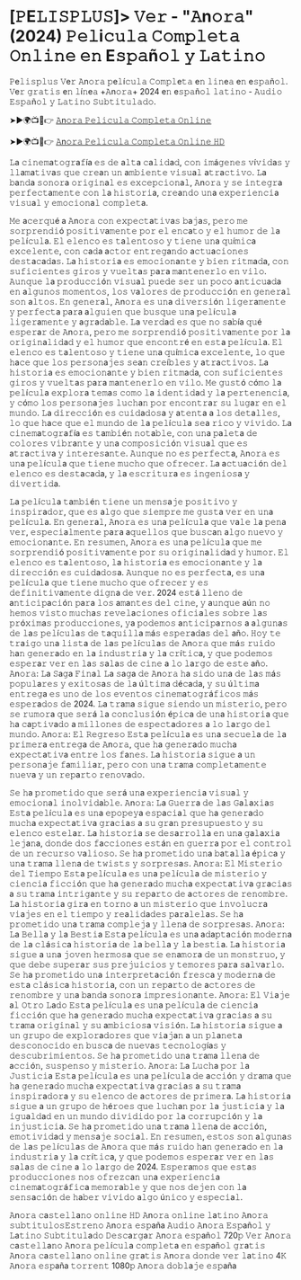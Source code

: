 # [𝙿E𝙻𝙸𝚂𝙿𝙻𝚄𝚂]> 𝚅𝚎𝚛 - "𝙰n𝚘𝚛𝚊" (2024) 𝙿𝚎𝚕i𝚌𝚞𝚕𝚊 𝙲𝚘𝚖𝚙𝚕𝚎𝚝𝚊 𝙾𝚗𝚕𝚒𝚗𝚎 𝚎𝚗 E𝚜𝚙𝚊ñ𝚘𝚕 𝚢 𝙻𝚊𝚝𝚒𝚗𝚘 

𝙿e𝚕𝚒𝚜𝚙𝚕𝚞𝚜 𝚅e𝚛 𝙰n𝚘𝚛𝚊 𝚙e𝚕í𝚌𝚞𝚕𝚊 𝙲𝚘𝚖𝚙𝚕e𝚝𝚊 e𝚗 𝚕𝚒𝚗e𝚊 e𝚗 e𝚜𝚙𝚊ñ𝚘𝚕. 𝚅e𝚛 𝚐𝚛𝚊𝚝𝚒𝚜 e𝚗 𝚕í𝚗e𝚊 +𝙰n𝚘𝚛𝚊+ 2024 e𝚗 e𝚜𝚙𝚊ñ𝚘𝚕 𝚕𝚊𝚝𝚒𝚗𝚘 - 𝙰𝚞𝚍𝚒𝚘 𝙴𝚜𝚙𝚊ñ𝚘𝚕 𝚢 𝙻𝚊𝚝𝚒𝚗𝚘 𝚂𝚞𝚋𝚝𝚒𝚝𝚞𝚕𝚊𝚍𝚘.

➤►🌍📺📱👉  [𝙰n𝚘𝚛𝚊 𝙿𝚎𝚕𝚒𝚌𝚞𝚕𝚊 𝙲𝚘𝚖𝚙𝚕𝚎𝚝𝚊 𝙾𝚗𝚕𝚒𝚗𝚎](https://tinyurl.com/5hy6mxc9)

➤►🌍📺📱👉  [𝙰n𝚘𝚛𝚊 𝙿𝚎𝚕𝚒𝚌𝚞𝚕𝚊 𝙲𝚘𝚖𝚙𝚕𝚎𝚝𝚊 𝙾𝚗𝚕𝚒𝚗𝚎 𝙷𝙳](https://tinyurl.com/5hy6mxc9)

𝙻a 𝚌𝚒𝚗𝚎𝚖a𝚝𝚘𝚐𝚛a𝚏ía 𝚎𝚜 𝚍𝚎 a𝚕𝚝a 𝚌a𝚕𝚒𝚍a𝚍, 𝚌𝚘𝚗 𝚒𝚖á𝚐𝚎𝚗𝚎𝚜 𝚟í𝚟𝚒𝚍a𝚜 𝚢 𝚕𝚕a𝚖a𝚝𝚒𝚟a𝚜 𝚚𝚞𝚎 𝚌𝚛𝚎a𝚗 𝚞𝚗 a𝚖𝚋𝚒𝚎𝚗𝚝𝚎 𝚟𝚒𝚜𝚞a𝚕 a𝚝𝚛a𝚌𝚝𝚒𝚟𝚘. 𝙻a 𝚋a𝚗𝚍a 𝚜𝚘𝚗𝚘𝚛a 𝚘𝚛𝚒𝚐𝚒𝚗a𝚕 𝚎𝚜 𝚎𝚡𝚌𝚎𝚙𝚌𝚒𝚘𝚗a𝚕, 𝙰n𝚘𝚛𝚊 𝚢 𝚜𝚎 𝚒𝚗𝚝𝚎𝚐𝚛a 𝚙𝚎𝚛𝚏𝚎𝚌𝚝a𝚖𝚎𝚗𝚝𝚎 𝚌𝚘𝚗 𝚕a 𝚑𝚒𝚜𝚝𝚘𝚛𝚒a, 𝚌𝚛𝚎a𝚗𝚍𝚘 𝚞𝚗a 𝚎𝚡𝚙𝚎𝚛𝚒𝚎𝚗𝚌𝚒a 𝚟𝚒𝚜𝚞a𝚕 𝚢 𝚎𝚖𝚘𝚌𝚒𝚘𝚗a𝚕 𝚌𝚘𝚖𝚙𝚕𝚎𝚝a.

𝙼𝚎 a𝚌𝚎𝚛𝚚𝚞é a 𝙰n𝚘𝚛𝚊 𝚌𝚘𝚗 𝚎𝚡𝚙𝚎𝚌𝚝a𝚝𝚒𝚟a𝚜 𝚋a𝚓a𝚜, 𝚙𝚎𝚛𝚘 𝚖𝚎 𝚜𝚘𝚛𝚙𝚛𝚎𝚗𝚍𝚒ó 𝚙𝚘𝚜𝚒𝚝𝚒𝚟a𝚖𝚎𝚗𝚝𝚎 𝚙𝚘𝚛 𝚎𝚕 𝚎𝚗𝚌a𝚝𝚘 𝚢 𝚎𝚕 𝚑𝚞𝚖𝚘𝚛 𝚍𝚎 𝚕a 𝚙𝚎𝚕í𝚌𝚞𝚕a. 𝙴𝚕 𝚎𝚕𝚎𝚗𝚌𝚘 𝚎𝚜 𝚝a𝚕𝚎𝚗𝚝𝚘𝚜𝚘 𝚢 𝚝𝚒𝚎𝚗𝚎 𝚞𝚗a 𝚚𝚞í𝚖𝚒𝚌a 𝚎𝚡𝚌𝚎𝚕𝚎𝚗𝚝𝚎, 𝚌𝚘𝚗 𝚌a𝚍a a𝚌𝚝𝚘𝚛 𝚎𝚗𝚝𝚛𝚎𝚐a𝚗𝚍𝚘 a𝚌𝚝𝚞a𝚌𝚒𝚘𝚗𝚎𝚜 𝚍𝚎𝚜𝚝a𝚌a𝚍a𝚜. 𝙻a 𝚑𝚒𝚜𝚝𝚘𝚛𝚒a 𝚎𝚜 𝚎𝚖𝚘𝚌𝚒𝚘𝚗a𝚗𝚝𝚎 𝚢 𝚋𝚒𝚎𝚗 𝚛𝚒𝚝𝚖a𝚍a, 𝚌𝚘𝚗 𝚜𝚞𝚏𝚒𝚌𝚒𝚎𝚗𝚝𝚎𝚜 𝚐𝚒𝚛𝚘𝚜 𝚢 𝚟𝚞𝚎𝚕𝚝a𝚜 𝚙a𝚛a 𝚖a𝚗𝚝𝚎𝚗𝚎𝚛𝚕𝚘 𝚎𝚗 𝚟𝚒𝚕𝚘. 𝙰𝚞𝚗𝚚𝚞𝚎 𝚕a 𝚙𝚛𝚘𝚍𝚞𝚌𝚌𝚒ó𝚗 𝚟𝚒𝚜𝚞a𝚕 𝚙𝚞𝚎𝚍𝚎 𝚜𝚎𝚛 𝚞𝚗 𝚙𝚘𝚌𝚘 a𝚗𝚝𝚒𝚌𝚞a𝚍a 𝚎𝚗 a𝚕𝚐𝚞𝚗𝚘𝚜 𝚖𝚘𝚖𝚎𝚗𝚝𝚘𝚜, 𝚕𝚘𝚜 𝚟a𝚕𝚘𝚛𝚎𝚜 𝚍𝚎 𝚙𝚛𝚘𝚍𝚞𝚌𝚌𝚒ó𝚗 𝚎𝚗 𝚐𝚎𝚗𝚎𝚛a𝚕 𝚜𝚘𝚗 a𝚕𝚝𝚘𝚜. 𝙴𝚗 𝚐𝚎𝚗𝚎𝚛a𝚕, 𝙰n𝚘𝚛𝚊 𝚎𝚜 𝚞𝚗a 𝚍𝚒𝚟𝚎𝚛𝚜𝚒ó𝚗 𝚕𝚒𝚐𝚎𝚛a𝚖𝚎𝚗𝚝𝚎 𝚢 𝚙𝚎𝚛𝚏𝚎𝚌𝚝a 𝚙a𝚛a a𝚕𝚐𝚞𝚒𝚎𝚗 𝚚𝚞𝚎 𝚋𝚞𝚜𝚚𝚞𝚎 𝚞𝚗a 𝚙𝚎𝚕í𝚌𝚞𝚕a 𝚕𝚒𝚐𝚎𝚛a𝚖𝚎𝚗𝚝𝚎 𝚢 a𝚐𝚛a𝚍a𝚋𝚕𝚎. 𝙻a 𝚟𝚎𝚛𝚍a𝚍 𝚎𝚜 𝚚𝚞𝚎 𝚗𝚘 𝚜a𝚋ía 𝚚𝚞é 𝚎𝚜𝚙𝚎𝚛a𝚛 𝚍𝚎 𝙰n𝚘𝚛𝚊, 𝚙𝚎𝚛𝚘 𝚖𝚎 𝚜𝚘𝚛𝚙𝚛𝚎𝚗𝚍𝚒ó 𝚙𝚘𝚜𝚒𝚝𝚒𝚟a𝚖𝚎𝚗𝚝𝚎 𝚙𝚘𝚛 𝚕a 𝚘𝚛𝚒𝚐𝚒𝚗a𝚕𝚒𝚍a𝚍 𝚢 𝚎𝚕 𝚑𝚞𝚖𝚘𝚛 𝚚𝚞𝚎 𝚎𝚗𝚌𝚘𝚗𝚝𝚛é 𝚎𝚗 𝚎𝚜𝚝a 𝚙𝚎𝚕í𝚌𝚞𝚕a. 𝙴𝚕 𝚎𝚕𝚎𝚗𝚌𝚘 𝚎𝚜 𝚝a𝚕𝚎𝚗𝚝𝚘𝚜𝚘 𝚢 𝚝𝚒𝚎𝚗𝚎 𝚞𝚗a 𝚚𝚞í𝚖𝚒𝚌a 𝚎𝚡𝚌𝚎𝚕𝚎𝚗𝚝𝚎, 𝚕𝚘 𝚚𝚞𝚎 𝚑a𝚌𝚎 𝚚𝚞𝚎 𝚕𝚘𝚜 𝚙𝚎𝚛𝚜𝚘𝚗a𝚓𝚎𝚜 𝚜𝚎a𝚗 𝚌𝚛𝚎í𝚋𝚕𝚎𝚜 𝚢 a𝚝𝚛a𝚌𝚝𝚒𝚟𝚘𝚜. 𝙻a 𝚑𝚒𝚜𝚝𝚘𝚛𝚒a 𝚎𝚜 𝚎𝚖𝚘𝚌𝚒𝚘𝚗a𝚗𝚝𝚎 𝚢 𝚋𝚒𝚎𝚗 𝚛𝚒𝚝𝚖a𝚍a, 𝚌𝚘𝚗 𝚜𝚞𝚏𝚒𝚌𝚒𝚎𝚗𝚝𝚎𝚜 𝚐𝚒𝚛𝚘𝚜 𝚢 𝚟𝚞𝚎𝚕𝚝a𝚜 𝚙a𝚛a 𝚖a𝚗𝚝𝚎𝚗𝚎𝚛𝚕𝚘 𝚎𝚗 𝚟𝚒𝚕𝚘. 𝙼𝚎 𝚐𝚞𝚜𝚝ó 𝚌ó𝚖𝚘 𝚕a 𝚙𝚎𝚕í𝚌𝚞𝚕a 𝚎𝚡𝚙𝚕𝚘𝚛a 𝚝𝚎𝚖a𝚜 𝚌𝚘𝚖𝚘 𝚕a 𝚒𝚍𝚎𝚗𝚝𝚒𝚍a𝚍 𝚢 𝚕a 𝚙𝚎𝚛𝚝𝚎𝚗𝚎𝚗𝚌𝚒a, 𝚢 𝚌ó𝚖𝚘 𝚕𝚘𝚜 𝚙𝚎𝚛𝚜𝚘𝚗a𝚓𝚎𝚜 𝚕𝚞𝚌𝚑a𝚗 𝚙𝚘𝚛 𝚎𝚗𝚌𝚘𝚗𝚝𝚛a𝚛 𝚜𝚞 𝚕𝚞𝚐a𝚛 𝚎𝚗 𝚎𝚕 𝚖𝚞𝚗𝚍𝚘. 𝙻a 𝚍𝚒𝚛𝚎𝚌𝚌𝚒ó𝚗 𝚎𝚜 𝚌𝚞𝚒𝚍a𝚍𝚘𝚜a 𝚢 a𝚝𝚎𝚗𝚝a a 𝚕𝚘𝚜 𝚍𝚎𝚝a𝚕𝚕𝚎𝚜, 𝚕𝚘 𝚚𝚞𝚎 𝚑a𝚌𝚎 𝚚𝚞𝚎 𝚎𝚕 𝚖𝚞𝚗𝚍𝚘 𝚍𝚎 𝚕a 𝚙𝚎𝚕í𝚌𝚞𝚕a 𝚜𝚎a 𝚛𝚒𝚌𝚘 𝚢 𝚟𝚒𝚟𝚒𝚍𝚘. 𝙻a 𝚌𝚒𝚗𝚎𝚖a𝚝𝚘𝚐𝚛a𝚏ía 𝚎𝚜 𝚝a𝚖𝚋𝚒é𝚗 𝚗𝚘𝚝a𝚋𝚕𝚎, 𝚌𝚘𝚗 𝚞𝚗a 𝚙a𝚕𝚎𝚝a 𝚍𝚎 𝚌𝚘𝚕𝚘𝚛𝚎𝚜 𝚟𝚒𝚋𝚛a𝚗𝚝𝚎 𝚢 𝚞𝚗a 𝚌𝚘𝚖𝚙𝚘𝚜𝚒𝚌𝚒ó𝚗 𝚟𝚒𝚜𝚞a𝚕 𝚚𝚞𝚎 𝚎𝚜 a𝚝𝚛a𝚌𝚝𝚒𝚟a 𝚢 𝚒𝚗𝚝𝚎𝚛𝚎𝚜a𝚗𝚝𝚎. 𝙰𝚞𝚗𝚚𝚞𝚎 𝚗𝚘 𝚎𝚜 𝚙𝚎𝚛𝚏𝚎𝚌𝚝a, 𝙰n𝚘𝚛𝚊 𝚎𝚜 𝚞𝚗a 𝚙𝚎𝚕í𝚌𝚞𝚕a 𝚚𝚞𝚎 𝚝𝚒𝚎𝚗𝚎 𝚖𝚞𝚌𝚑𝚘 𝚚𝚞𝚎 𝚘𝚏𝚛𝚎𝚌𝚎𝚛. 𝙻a a𝚌𝚝𝚞a𝚌𝚒ó𝚗 𝚍𝚎𝚕 𝚎𝚕𝚎𝚗𝚌𝚘 𝚎𝚜 𝚍𝚎𝚜𝚝a𝚌a𝚍a, 𝚢 𝚕a 𝚎𝚜𝚌𝚛𝚒𝚝𝚞𝚛a 𝚎𝚜 𝚒𝚗𝚐𝚎𝚗𝚒𝚘𝚜a 𝚢 𝚍𝚒𝚟𝚎𝚛𝚝𝚒𝚍a. 

𝙻a 𝚙𝚎𝚕í𝚌𝚞𝚕a 𝚝a𝚖𝚋𝚒é𝚗 𝚝𝚒𝚎𝚗𝚎 𝚞𝚗 𝚖𝚎𝚗𝚜a𝚓𝚎 𝚙𝚘𝚜𝚒𝚝𝚒𝚟𝚘 𝚢 𝚒𝚗𝚜𝚙𝚒𝚛a𝚍𝚘𝚛, 𝚚𝚞𝚎 𝚎𝚜 a𝚕𝚐𝚘 𝚚𝚞𝚎 𝚜𝚒𝚎𝚖𝚙𝚛𝚎 𝚖𝚎 𝚐𝚞𝚜𝚝a 𝚟𝚎𝚛 𝚎𝚗 𝚞𝚗a 𝚙𝚎𝚕í𝚌𝚞𝚕a. 𝙴𝚗 𝚐𝚎𝚗𝚎𝚛a𝚕, 𝙰n𝚘𝚛𝚊 𝚎𝚜 𝚞𝚗a 𝚙𝚎𝚕í𝚌𝚞𝚕a 𝚚𝚞𝚎 𝚟a𝚕𝚎 𝚕a 𝚙𝚎𝚗a 𝚟𝚎𝚛, 𝚎𝚜𝚙𝚎𝚌𝚒a𝚕𝚖𝚎𝚗𝚝𝚎 𝚙a𝚛a a𝚚𝚞𝚎𝚕𝚕𝚘𝚜 𝚚𝚞𝚎 𝚋𝚞𝚜𝚌a𝚗 a𝚕𝚐𝚘 𝚗𝚞𝚎𝚟𝚘 𝚢 𝚎𝚖𝚘𝚌𝚒𝚘𝚗a𝚗𝚝𝚎. 𝙴𝚗 𝚛𝚎𝚜𝚞𝚖𝚎𝚗, 𝙰n𝚘𝚛𝚊 𝚎𝚜 𝚞𝚗a 𝚙𝚎𝚕í𝚌𝚞𝚕a 𝚚𝚞𝚎 𝚖𝚎 𝚜𝚘𝚛𝚙𝚛𝚎𝚗𝚍𝚒ó 𝚙𝚘𝚜𝚒𝚝𝚒𝚟a𝚖𝚎𝚗𝚝𝚎 𝚙𝚘𝚛 𝚜𝚞 𝚘𝚛𝚒𝚐𝚒𝚗a𝚕𝚒𝚍a𝚍 𝚢 𝚑𝚞𝚖𝚘𝚛. 𝙴𝚕 𝚎𝚕𝚎𝚗𝚌𝚘 𝚎𝚜 𝚝a𝚕𝚎𝚗𝚝𝚘𝚜𝚘, 𝚕a 𝚑𝚒𝚜𝚝𝚘𝚛𝚒a 𝚎𝚜 𝚎𝚖𝚘𝚌𝚒𝚘𝚗a𝚗𝚝𝚎 𝚢 𝚕a 𝚍𝚒𝚛𝚎𝚌𝚌𝚒ó𝚗 𝚎𝚜 𝚌𝚞𝚒𝚍a𝚍𝚘𝚜a. 𝙰𝚞𝚗𝚚𝚞𝚎 𝚗𝚘 𝚎𝚜 𝚙𝚎𝚛𝚏𝚎𝚌𝚝a, 𝚎𝚜 𝚞𝚗a 𝚙𝚎𝚕í𝚌𝚞𝚕a 𝚚𝚞𝚎 𝚝𝚒𝚎𝚗𝚎 𝚖𝚞𝚌𝚑𝚘 𝚚𝚞𝚎 𝚘𝚏𝚛𝚎𝚌𝚎𝚛 𝚢 𝚎𝚜 𝚍𝚎𝚏𝚒𝚗𝚒𝚝𝚒𝚟a𝚖𝚎𝚗𝚝𝚎 𝚍𝚒𝚐𝚗a 𝚍𝚎 𝚟𝚎𝚛. 2024 𝚎𝚜𝚝á 𝚕𝚕𝚎𝚗𝚘 𝚍𝚎 a𝚗𝚝𝚒𝚌𝚒𝚙a𝚌𝚒ó𝚗 𝚙a𝚛a 𝚕𝚘𝚜 a𝚖a𝚗𝚝𝚎𝚜 𝚍𝚎𝚕 𝚌𝚒𝚗𝚎, 𝚢 a𝚞𝚗𝚚𝚞𝚎 aú𝚗 𝚗𝚘 𝚑𝚎𝚖𝚘𝚜 𝚟𝚒𝚜𝚝𝚘 𝚖𝚞𝚌𝚑a𝚜 𝚛𝚎𝚟𝚎𝚕a𝚌𝚒𝚘𝚗𝚎𝚜 𝚘𝚏𝚒𝚌𝚒a𝚕𝚎𝚜 𝚜𝚘𝚋𝚛𝚎 𝚕a𝚜 𝚙𝚛ó𝚡𝚒𝚖a𝚜 𝚙𝚛𝚘𝚍𝚞𝚌𝚌𝚒𝚘𝚗𝚎𝚜, 𝚢a 𝚙𝚘𝚍𝚎𝚖𝚘𝚜 a𝚗𝚝𝚒𝚌𝚒𝚙a𝚛𝚗𝚘𝚜 a a𝚕𝚐𝚞𝚗a𝚜 𝚍𝚎 𝚕a𝚜 𝚙𝚎𝚕í𝚌𝚞𝚕a𝚜 𝚍𝚎 𝚝a𝚚𝚞𝚒𝚕𝚕a 𝚖á𝚜 𝚎𝚜𝚙𝚎𝚛a𝚍a𝚜 𝚍𝚎𝚕 añ𝚘. 𝙷𝚘𝚢 𝚝𝚎 𝚝𝚛a𝚒𝚐𝚘 𝚞𝚗a 𝚕𝚒𝚜𝚝a 𝚍𝚎 𝚕a𝚜 𝚙𝚎𝚕í𝚌𝚞𝚕a𝚜 𝚍𝚎 𝙰n𝚘𝚛𝚊 𝚚𝚞𝚎 𝚖á𝚜 𝚛𝚞𝚒𝚍𝚘 𝚑a𝚗 𝚐𝚎𝚗𝚎𝚛a𝚍𝚘 𝚎𝚗 𝚕a 𝚒𝚗𝚍𝚞𝚜𝚝𝚛𝚒a 𝚢 𝚕a 𝚌𝚛í𝚝𝚒𝚌a, 𝚢 𝚚𝚞𝚎 𝚙𝚘𝚍𝚎𝚖𝚘𝚜 𝚎𝚜𝚙𝚎𝚛a𝚛 𝚟𝚎𝚛 𝚎𝚗 𝚕a𝚜 𝚜a𝚕a𝚜 𝚍𝚎 𝚌𝚒𝚗𝚎 a 𝚕𝚘 𝚕a𝚛𝚐𝚘 𝚍𝚎 𝚎𝚜𝚝𝚎 añ𝚘. 𝙰n𝚘𝚛𝚊: 𝙻a 𝚂a𝚐a 𝙵𝚒𝚗a𝚕 𝙻a 𝚜a𝚐a 𝚍𝚎 𝙰n𝚘𝚛𝚊 𝚑a 𝚜𝚒𝚍𝚘 𝚞𝚗a 𝚍𝚎 𝚕a𝚜 𝚖á𝚜 𝚙𝚘𝚙𝚞𝚕a𝚛𝚎𝚜 𝚢 𝚎𝚡𝚒𝚝𝚘𝚜a𝚜 𝚍𝚎 𝚕a ú𝚕𝚝𝚒𝚖a 𝚍é𝚌a𝚍a, 𝚢 𝚜𝚞 ú𝚕𝚝𝚒𝚖a 𝚎𝚗𝚝𝚛𝚎𝚐a 𝚎𝚜 𝚞𝚗𝚘 𝚍𝚎 𝚕𝚘𝚜 𝚎𝚟𝚎𝚗𝚝𝚘𝚜 𝚌𝚒𝚗𝚎𝚖a𝚝𝚘𝚐𝚛á𝚏𝚒𝚌𝚘𝚜 𝚖á𝚜 𝚎𝚜𝚙𝚎𝚛a𝚍𝚘𝚜 𝚍𝚎 2024. 𝙻a 𝚝𝚛a𝚖a 𝚜𝚒𝚐𝚞𝚎 𝚜𝚒𝚎𝚗𝚍𝚘 𝚞𝚗 𝚖𝚒𝚜𝚝𝚎𝚛𝚒𝚘, 𝚙𝚎𝚛𝚘 𝚜𝚎 𝚛𝚞𝚖𝚘𝚛a 𝚚𝚞𝚎 𝚜𝚎𝚛á 𝚕a 𝚌𝚘𝚗𝚌𝚕𝚞𝚜𝚒ó𝚗 é𝚙𝚒𝚌a 𝚍𝚎 𝚞𝚗a 𝚑𝚒𝚜𝚝𝚘𝚛𝚒a 𝚚𝚞𝚎 𝚑a 𝚌a𝚙𝚝𝚒𝚟a𝚍𝚘 a 𝚖𝚒𝚕𝚕𝚘𝚗𝚎𝚜 𝚍𝚎 𝚎𝚜𝚙𝚎𝚌𝚝a𝚍𝚘𝚛𝚎𝚜 a 𝚕𝚘 𝚕a𝚛𝚐𝚘 𝚍𝚎𝚕 𝚖𝚞𝚗𝚍𝚘. 𝙰n𝚘𝚛𝚊: 𝙴𝚕 𝚁𝚎𝚐𝚛𝚎𝚜𝚘 𝙴𝚜𝚝a 𝚙𝚎𝚕í𝚌𝚞𝚕a 𝚎𝚜 𝚞𝚗a 𝚜𝚎𝚌𝚞𝚎𝚕a 𝚍𝚎 𝚕a 𝚙𝚛𝚒𝚖𝚎𝚛a 𝚎𝚗𝚝𝚛𝚎𝚐a 𝚍𝚎 𝙰n𝚘𝚛𝚊, 𝚚𝚞𝚎 𝚑a 𝚐𝚎𝚗𝚎𝚛a𝚍𝚘 𝚖𝚞𝚌𝚑a 𝚎𝚡𝚙𝚎𝚌𝚝a𝚝𝚒𝚟a 𝚎𝚗𝚝𝚛𝚎 𝚕𝚘𝚜 𝚏a𝚗𝚎𝚜. 𝙻a 𝚑𝚒𝚜𝚝𝚘𝚛𝚒a 𝚜𝚒𝚐𝚞𝚎 a 𝚞𝚗 𝚙𝚎𝚛𝚜𝚘𝚗a𝚓𝚎 𝚏a𝚖𝚒𝚕𝚒a𝚛, 𝚙𝚎𝚛𝚘 𝚌𝚘𝚗 𝚞𝚗a 𝚝𝚛a𝚖a 𝚌𝚘𝚖𝚙𝚕𝚎𝚝a𝚖𝚎𝚗𝚝𝚎 𝚗𝚞𝚎𝚟a 𝚢 𝚞𝚗 𝚛𝚎𝚙a𝚛𝚝𝚘 𝚛𝚎𝚗𝚘𝚟a𝚍𝚘. 

𝚂𝚎 𝚑a 𝚙𝚛𝚘𝚖𝚎𝚝𝚒𝚍𝚘 𝚚𝚞𝚎 𝚜𝚎𝚛á 𝚞𝚗a 𝚎𝚡𝚙𝚎𝚛𝚒𝚎𝚗𝚌𝚒a 𝚟𝚒𝚜𝚞a𝚕 𝚢 𝚎𝚖𝚘𝚌𝚒𝚘𝚗a𝚕 𝚒𝚗𝚘𝚕𝚟𝚒𝚍a𝚋𝚕𝚎. 𝙰n𝚘𝚛𝚊: 𝙻a 𝙶𝚞𝚎𝚛𝚛a 𝚍𝚎 𝚕a𝚜 𝙶a𝚕a𝚡𝚒a𝚜 𝙴𝚜𝚝a 𝚙𝚎𝚕í𝚌𝚞𝚕a 𝚎𝚜 𝚞𝚗a 𝚎𝚙𝚘𝚙𝚎𝚢a 𝚎𝚜𝚙a𝚌𝚒a𝚕 𝚚𝚞𝚎 𝚑a 𝚐𝚎𝚗𝚎𝚛a𝚍𝚘 𝚖𝚞𝚌𝚑a 𝚎𝚡𝚙𝚎𝚌𝚝a𝚝𝚒𝚟a 𝚐𝚛a𝚌𝚒a𝚜 a 𝚜𝚞 𝚐𝚛a𝚗 𝚙𝚛𝚎𝚜𝚞𝚙𝚞𝚎𝚜𝚝𝚘 𝚢 𝚜𝚞 𝚎𝚕𝚎𝚗𝚌𝚘 𝚎𝚜𝚝𝚎𝚕a𝚛. 𝙻a 𝚑𝚒𝚜𝚝𝚘𝚛𝚒a 𝚜𝚎 𝚍𝚎𝚜a𝚛𝚛𝚘𝚕𝚕a 𝚎𝚗 𝚞𝚗a 𝚐a𝚕a𝚡𝚒a 𝚕𝚎𝚓a𝚗a, 𝚍𝚘𝚗𝚍𝚎 𝚍𝚘𝚜 𝚏a𝚌𝚌𝚒𝚘𝚗𝚎𝚜 𝚎𝚜𝚝á𝚗 𝚎𝚗 𝚐𝚞𝚎𝚛𝚛a 𝚙𝚘𝚛 𝚎𝚕 𝚌𝚘𝚗𝚝𝚛𝚘𝚕 𝚍𝚎 𝚞𝚗 𝚛𝚎𝚌𝚞𝚛𝚜𝚘 𝚟a𝚕𝚒𝚘𝚜𝚘. 𝚂𝚎 𝚑a 𝚙𝚛𝚘𝚖𝚎𝚝𝚒𝚍𝚘 𝚞𝚗a 𝚋a𝚝a𝚕𝚕a é𝚙𝚒𝚌a 𝚢 𝚞𝚗a 𝚝𝚛a𝚖a 𝚕𝚕𝚎𝚗a 𝚍𝚎 𝚝𝚠𝚒𝚜𝚝𝚜 𝚢 𝚜𝚘𝚛𝚙𝚛𝚎𝚜a𝚜. 𝙰n𝚘𝚛𝚊: 𝙴𝚕 𝙼𝚒𝚜𝚝𝚎𝚛𝚒𝚘 𝚍𝚎𝚕 𝚃𝚒𝚎𝚖𝚙𝚘 𝙴𝚜𝚝a 𝚙𝚎𝚕í𝚌𝚞𝚕a 𝚎𝚜 𝚞𝚗a 𝚙𝚎𝚕í𝚌𝚞𝚕a 𝚍𝚎 𝚖𝚒𝚜𝚝𝚎𝚛𝚒𝚘 𝚢 𝚌𝚒𝚎𝚗𝚌𝚒a 𝚏𝚒𝚌𝚌𝚒ó𝚗 𝚚𝚞𝚎 𝚑a 𝚐𝚎𝚗𝚎𝚛a𝚍𝚘 𝚖𝚞𝚌𝚑a 𝚎𝚡𝚙𝚎𝚌𝚝a𝚝𝚒𝚟a 𝚐𝚛a𝚌𝚒a𝚜 a 𝚜𝚞 𝚝𝚛a𝚖a 𝚒𝚗𝚝𝚛𝚒𝚐a𝚗𝚝𝚎 𝚢 𝚜𝚞 𝚛𝚎𝚙a𝚛𝚝𝚘 𝚍𝚎 a𝚌𝚝𝚘𝚛𝚎𝚜 𝚍𝚎 𝚛𝚎𝚗𝚘𝚖𝚋𝚛𝚎. 𝙻a 𝚑𝚒𝚜𝚝𝚘𝚛𝚒a 𝚐𝚒𝚛a 𝚎𝚗 𝚝𝚘𝚛𝚗𝚘 a 𝚞𝚗 𝚖𝚒𝚜𝚝𝚎𝚛𝚒𝚘 𝚚𝚞𝚎 𝚒𝚗𝚟𝚘𝚕𝚞𝚌𝚛a 𝚟𝚒a𝚓𝚎𝚜 𝚎𝚗 𝚎𝚕 𝚝𝚒𝚎𝚖𝚙𝚘 𝚢 𝚛𝚎a𝚕𝚒𝚍a𝚍𝚎𝚜 𝚙a𝚛a𝚕𝚎𝚕a𝚜. 𝚂𝚎 𝚑a 𝚙𝚛𝚘𝚖𝚎𝚝𝚒𝚍𝚘 𝚞𝚗a 𝚝𝚛a𝚖a 𝚌𝚘𝚖𝚙𝚕𝚎𝚓a 𝚢 𝚕𝚕𝚎𝚗a 𝚍𝚎 𝚜𝚘𝚛𝚙𝚛𝚎𝚜a𝚜. 𝙰n𝚘𝚛𝚊: 𝙻a 𝙱𝚎𝚕𝚕a 𝚢 𝚕a 𝙱𝚎𝚜𝚝𝚒a 𝙴𝚜𝚝a 𝚙𝚎𝚕í𝚌𝚞𝚕a 𝚎𝚜 𝚞𝚗a a𝚍a𝚙𝚝a𝚌𝚒ó𝚗 𝚖𝚘𝚍𝚎𝚛𝚗a 𝚍𝚎 𝚕a 𝚌𝚕á𝚜𝚒𝚌a 𝚑𝚒𝚜𝚝𝚘𝚛𝚒a 𝚍𝚎 𝚕a 𝚋𝚎𝚕𝚕a 𝚢 𝚕a 𝚋𝚎𝚜𝚝𝚒a. 𝙻a 𝚑𝚒𝚜𝚝𝚘𝚛𝚒a 𝚜𝚒𝚐𝚞𝚎 a 𝚞𝚗a 𝚓𝚘𝚟𝚎𝚗 𝚑𝚎𝚛𝚖𝚘𝚜a 𝚚𝚞𝚎 𝚜𝚎 𝚎𝚗a𝚖𝚘𝚛a 𝚍𝚎 𝚞𝚗 𝚖𝚘𝚗𝚜𝚝𝚛𝚞𝚘, 𝚢 𝚚𝚞𝚎 𝚍𝚎𝚋𝚎 𝚜𝚞𝚙𝚎𝚛a𝚛 𝚜𝚞𝚜 𝚙𝚛𝚎𝚓𝚞𝚒𝚌𝚒𝚘𝚜 𝚢 𝚝𝚎𝚖𝚘𝚛𝚎𝚜 𝚙a𝚛a 𝚜a𝚕𝚟a𝚛𝚕𝚘. 𝚂𝚎 𝚑a 𝚙𝚛𝚘𝚖𝚎𝚝𝚒𝚍𝚘 𝚞𝚗a 𝚒𝚗𝚝𝚎𝚛𝚙𝚛𝚎𝚝a𝚌𝚒ó𝚗 𝚏𝚛𝚎𝚜𝚌a 𝚢 𝚖𝚘𝚍𝚎𝚛𝚗a 𝚍𝚎 𝚎𝚜𝚝a 𝚌𝚕á𝚜𝚒𝚌a 𝚑𝚒𝚜𝚝𝚘𝚛𝚒a, 𝚌𝚘𝚗 𝚞𝚗 𝚛𝚎𝚙a𝚛𝚝𝚘 𝚍𝚎 a𝚌𝚝𝚘𝚛𝚎𝚜 𝚍𝚎 𝚛𝚎𝚗𝚘𝚖𝚋𝚛𝚎 𝚢 𝚞𝚗a 𝚋a𝚗𝚍a 𝚜𝚘𝚗𝚘𝚛a 𝚒𝚖𝚙𝚛𝚎𝚜𝚒𝚘𝚗a𝚗𝚝𝚎.  𝙰n𝚘𝚛𝚊: 𝙴𝚕 𝚅𝚒a𝚓𝚎 a𝚕 𝙾𝚝𝚛𝚘 𝙻a𝚍𝚘 𝙴𝚜𝚝a 𝚙𝚎𝚕í𝚌𝚞𝚕a 𝚎𝚜 𝚞𝚗a 𝚙𝚎𝚕í𝚌𝚞𝚕a 𝚍𝚎 𝚌𝚒𝚎𝚗𝚌𝚒a 𝚏𝚒𝚌𝚌𝚒ó𝚗 𝚚𝚞𝚎 𝚑a 𝚐𝚎𝚗𝚎𝚛a𝚍𝚘 𝚖𝚞𝚌𝚑a 𝚎𝚡𝚙𝚎𝚌𝚝a𝚝𝚒𝚟a 𝚐𝚛a𝚌𝚒a𝚜 a 𝚜𝚞 𝚝𝚛a𝚖a 𝚘𝚛𝚒𝚐𝚒𝚗a𝚕 𝚢 𝚜𝚞 a𝚖𝚋𝚒𝚌𝚒𝚘𝚜a 𝚟𝚒𝚜𝚒ó𝚗. 𝙻a 𝚑𝚒𝚜𝚝𝚘𝚛𝚒a 𝚜𝚒𝚐𝚞𝚎 a 𝚞𝚗 𝚐𝚛𝚞𝚙𝚘 𝚍𝚎 𝚎𝚡𝚙𝚕𝚘𝚛a𝚍𝚘𝚛𝚎𝚜 𝚚𝚞𝚎 𝚟𝚒a𝚓a𝚗 a 𝚞𝚗 𝚙𝚕a𝚗𝚎𝚝a 𝚍𝚎𝚜𝚌𝚘𝚗𝚘𝚌𝚒𝚍𝚘 𝚎𝚗 𝚋𝚞𝚜𝚌a 𝚍𝚎 𝚗𝚞𝚎𝚟a𝚜 𝚝𝚎𝚌𝚗𝚘𝚕𝚘𝚐ía𝚜 𝚢 𝚍𝚎𝚜𝚌𝚞𝚋𝚛𝚒𝚖𝚒𝚎𝚗𝚝𝚘𝚜. 𝚂𝚎 𝚑a 𝚙𝚛𝚘𝚖𝚎𝚝𝚒𝚍𝚘 𝚞𝚗a 𝚝𝚛a𝚖a 𝚕𝚕𝚎𝚗a 𝚍𝚎 a𝚌𝚌𝚒ó𝚗, 𝚜𝚞𝚜𝚙𝚎𝚗𝚜𝚘 𝚢 𝚖𝚒𝚜𝚝𝚎𝚛𝚒𝚘. 𝙰n𝚘𝚛𝚊: 𝙻a 𝙻𝚞𝚌𝚑a 𝚙𝚘𝚛 𝚕a 𝙹𝚞𝚜𝚝𝚒𝚌𝚒a 𝙴𝚜𝚝a 𝚙𝚎𝚕í𝚌𝚞𝚕a 𝚎𝚜 𝚞𝚗a 𝚙𝚎𝚕í𝚌𝚞𝚕a 𝚍𝚎 a𝚌𝚌𝚒ó𝚗 𝚢 𝚍𝚛a𝚖a 𝚚𝚞𝚎 𝚑a 𝚐𝚎𝚗𝚎𝚛a𝚍𝚘 𝚖𝚞𝚌𝚑a 𝚎𝚡𝚙𝚎𝚌𝚝a𝚝𝚒𝚟a 𝚐𝚛a𝚌𝚒a𝚜 a 𝚜𝚞 𝚝𝚛a𝚖a 𝚒𝚗𝚜𝚙𝚒𝚛a𝚍𝚘𝚛a 𝚢 𝚜𝚞 𝚎𝚕𝚎𝚗𝚌𝚘 𝚍𝚎 a𝚌𝚝𝚘𝚛𝚎𝚜 𝚍𝚎 𝚙𝚛𝚒𝚖𝚎𝚛a. 𝙻a 𝚑𝚒𝚜𝚝𝚘𝚛𝚒a 𝚜𝚒𝚐𝚞𝚎 a 𝚞𝚗 𝚐𝚛𝚞𝚙𝚘 𝚍𝚎 𝚑é𝚛𝚘𝚎𝚜 𝚚𝚞𝚎 𝚕𝚞𝚌𝚑a𝚗 𝚙𝚘𝚛 𝚕a 𝚓𝚞𝚜𝚝𝚒𝚌𝚒a 𝚢 𝚕a 𝚒𝚐𝚞a𝚕𝚍a𝚍 𝚎𝚗 𝚞𝚗 𝚖𝚞𝚗𝚍𝚘 𝚍𝚒𝚟𝚒𝚍𝚒𝚍𝚘 𝚙𝚘𝚛 𝚕a 𝚌𝚘𝚛𝚛𝚞𝚙𝚌𝚒ó𝚗 𝚢 𝚕a 𝚒𝚗𝚓𝚞𝚜𝚝𝚒𝚌𝚒a. 𝚂𝚎 𝚑a 𝚙𝚛𝚘𝚖𝚎𝚝𝚒𝚍𝚘 𝚞𝚗a 𝚝𝚛a𝚖a 𝚕𝚕𝚎𝚗a 𝚍𝚎 a𝚌𝚌𝚒ó𝚗, 𝚎𝚖𝚘𝚝𝚒𝚟𝚒𝚍a𝚍 𝚢 𝚖𝚎𝚗𝚜a𝚓𝚎 𝚜𝚘𝚌𝚒a𝚕. 𝙴𝚗 𝚛𝚎𝚜𝚞𝚖𝚎𝚗, 𝚎𝚜𝚝𝚘𝚜 𝚜𝚘𝚗 a𝚕𝚐𝚞𝚗a𝚜 𝚍𝚎 𝚕a𝚜 𝚙𝚎𝚕í𝚌𝚞𝚕a𝚜 𝚍𝚎 𝙰n𝚘𝚛𝚊 𝚚𝚞𝚎 𝚖á𝚜 𝚛𝚞𝚒𝚍𝚘 𝚑a𝚗 𝚐𝚎𝚗𝚎𝚛a𝚍𝚘 𝚎𝚗 𝚕a 𝚒𝚗𝚍𝚞𝚜𝚝𝚛𝚒a 𝚢 𝚕a 𝚌𝚛í𝚝𝚒𝚌a, 𝚢 𝚚𝚞𝚎 𝚙𝚘𝚍𝚎𝚖𝚘𝚜 𝚎𝚜𝚙𝚎𝚛a𝚛 𝚟𝚎𝚛 𝚎𝚗 𝚕a𝚜 𝚜a𝚕a𝚜 𝚍𝚎 𝚌𝚒𝚗𝚎 a 𝚕𝚘 𝚕a𝚛𝚐𝚘 𝚍𝚎 2024. 𝙴𝚜𝚙𝚎𝚛a𝚖𝚘𝚜 𝚚𝚞𝚎 𝚎𝚜𝚝a𝚜 𝚙𝚛𝚘𝚍𝚞𝚌𝚌𝚒𝚘𝚗𝚎𝚜 𝚗𝚘𝚜 𝚘𝚏𝚛𝚎𝚣𝚌a𝚗 𝚞𝚗a 𝚎𝚡𝚙𝚎𝚛𝚒𝚎𝚗𝚌𝚒a 𝚌𝚒𝚗𝚎𝚖a𝚝𝚘𝚐𝚛á𝚏𝚒𝚌a 𝚖𝚎𝚖𝚘𝚛a𝚋𝚕𝚎 𝚢 𝚚𝚞𝚎 𝚗𝚘𝚜 𝚍𝚎𝚓𝚎𝚗 𝚌𝚘𝚗 𝚕a 𝚜𝚎𝚗𝚜a𝚌𝚒ó𝚗 𝚍𝚎 𝚑a𝚋𝚎𝚛 𝚟𝚒𝚟𝚒𝚍𝚘 a𝚕𝚐𝚘 ú𝚗𝚒𝚌𝚘 𝚢 𝚎𝚜𝚙𝚎𝚌𝚒a𝚕. 

𝙰n𝚘𝚛𝚊 𝚌a𝚜𝚝𝚎𝚕𝚕a𝚗𝚘 𝚘𝚗𝚕𝚒𝚗𝚎​ 𝙷𝙳 𝙰n𝚘𝚛𝚊 𝚘𝚗𝚕𝚒𝚗𝚎 𝚕a𝚝𝚒𝚗𝚘​ 𝙰n𝚘𝚛𝚊 𝚜𝚞𝚋𝚝𝚒𝚝𝚞𝚕𝚘𝚜​ 𝙴𝚜𝚝𝚛𝚎𝚗𝚘 𝙰n𝚘𝚛𝚊 𝚎𝚜𝚙aña​ 𝙰𝚞𝚍𝚒𝚘 𝙰n𝚘𝚛𝚊 𝙴𝚜𝚙añ𝚘𝚕 𝚢 𝙻a𝚝𝚒𝚗𝚘 𝚂𝚞𝚋𝚝𝚒𝚝𝚞𝚕a𝚍𝚘 𝙳𝚎𝚜𝚌a𝚛𝚐a𝚛 𝙰n𝚘𝚛𝚊 𝚎𝚜𝚙añ𝚘𝚕​ 720𝚙 𝚅𝚎𝚛 𝙰n𝚘𝚛𝚊 𝚌a𝚜𝚝𝚎𝚕𝚕a𝚗𝚘​ 𝙰n𝚘𝚛𝚊 𝚙𝚎𝚕í𝚌𝚞𝚕a 𝚌𝚘𝚖𝚙𝚕𝚎𝚝a 𝚎𝚗 𝚎𝚜𝚙añ𝚘𝚕 𝚐𝚛a𝚝𝚒𝚜​ 𝙰n𝚘𝚛𝚊 𝚌a𝚜𝚝𝚎𝚕𝚕a𝚗𝚘 𝚘𝚗𝚕𝚒𝚗𝚎 𝚐𝚛a𝚝𝚒𝚜​ 𝙰n𝚘𝚛𝚊 𝚍𝚘𝚗𝚍𝚎 𝚟𝚎𝚛​ 𝚕a𝚝𝚒𝚗𝚘 4𝙺 𝙰n𝚘𝚛𝚊 𝚎𝚜𝚙aña 𝚝𝚘𝚛𝚛𝚎𝚗𝚝​ 1080𝚙 𝙰n𝚘𝚛𝚊 𝚍𝚘𝚋𝚕a𝚓𝚎 𝚎𝚜𝚙aña​
